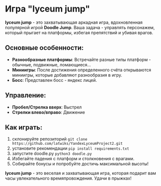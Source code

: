 # Игра "lyceum jump"

**lyceum jump** - это захватывающая аркадная игра, вдохновленная популярной игрой **Doodle Jump**. Ваша задача - управлять персонажем, который прыгает на платформы, избегая препятствий и убивая врагов.

## Основные особенности:

- **Разнообразные платформы**: Встречайте разные типы платформ - обычные, подвижные, ломающиеся...
- **Миниигры**: После достижения определенного счёта открываются миниигры, которые добавляют разнообразия в игру.
- **Босс**: Представлен босс - яндекс лицей.

## Управление:

- **Пробел/Стрелка вверх**: Выстрел
- **Стрелки влево/вправо**: Движение

## Как играть:

1. склонируйте репозиторий ```git clone https://github.com/latwiks/YandexLyceumProject2.git```
2. установите рекомендации ```pip install requirements.txt```
3. запустите doodle.py ```python3 doodle.py```
4. Избегайте падения с платформ и столкновения с врагами.
5. Собирайте бонусы и попробуйте достичь максимальной высоты!

**lyceum jump** - это веселая и захватывающая игра, которая подарит вам часы увлекательного времяпровождения. Удачи в прыжках!
